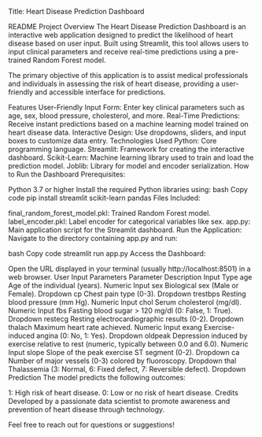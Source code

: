
Title:
Heart Disease Prediction Dashboard

README
Project Overview
The Heart Disease Prediction Dashboard is an interactive web application designed to predict the likelihood of heart disease based on user input. Built using Streamlit, this tool allows users to input clinical parameters and receive real-time predictions using a pre-trained Random Forest model.

The primary objective of this application is to assist medical professionals and individuals in assessing the risk of heart disease, providing a user-friendly and accessible interface for predictions.

Features
User-Friendly Input Form:
Enter key clinical parameters such as age, sex, blood pressure, cholesterol, and more.
Real-Time Predictions:
Receive instant predictions based on a machine learning model trained on heart disease data.
Interactive Design:
Use dropdowns, sliders, and input boxes to customize data entry.
Technologies Used
Python: Core programming language.
Streamlit: Framework for creating the interactive dashboard.
Scikit-Learn: Machine learning library used to train and load the prediction model.
Joblib: Library for model and encoder serialization.
How to Run the Dashboard
Prerequisites:

Python 3.7 or higher
Install the required Python libraries using:
bash
Copy code
pip install streamlit scikit-learn pandas
Files Included:

final_random_forest_model.pkl: Trained Random Forest model.
label_encoder.pkl: Label encoder for categorical variables like sex.
app.py: Main application script for the Streamlit dashboard.
Run the Application:
Navigate to the directory containing app.py and run:

bash
Copy code
streamlit run app.py
Access the Dashboard:

Open the URL displayed in your terminal (usually http://localhost:8501) in a web browser.
User Input Parameters
Parameter	Description	Input Type
age	Age of the individual (years).	Numeric Input
sex	Biological sex (Male or Female).	Dropdown
cp	Chest pain type (0-3).	Dropdown
trestbps	Resting blood pressure (mm Hg).	Numeric Input
chol	Serum cholesterol (mg/dl).	Numeric Input
fbs	Fasting blood sugar > 120 mg/dl (0: False, 1: True).	Dropdown
restecg	Resting electrocardiographic results (0-2).	Dropdown
thalach	Maximum heart rate achieved.	Numeric Input
exang	Exercise-induced angina (0: No, 1: Yes).	Dropdown
oldpeak	Depression induced by exercise relative to rest (numeric, typically between 0.0 and 6.0).	Numeric Input
slope	Slope of the peak exercise ST segment (0-2).	Dropdown
ca	Number of major vessels (0-3) colored by fluoroscopy.	Dropdown
thal	Thalassemia (3: Normal, 6: Fixed defect, 7: Reversible defect).	Dropdown
Prediction
The model predicts the following outcomes:

1: High risk of heart disease.
0: Low or no risk of heart disease.
Credits
Developed by a passionate data scientist to promote awareness and prevention of heart disease through technology.

Feel free to reach out for questions or suggestions!
